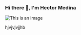 ### Hi there 👋, I'm Hector Medina

![This is an image](https://miro.medium.com/max/1360/0*7Q3yvSIv_t0ioJ-Z.gif)

hjvjvjvjjhb





